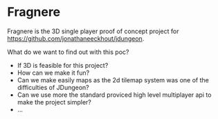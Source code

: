 # Fragnere

Fragnere is the 3D single player proof of concept project for https://github.com/jonathaneeckhout/jdungeon.

What do we want to find out with this poc?
- If 3D is feasible for this project?
- How can we make it fun?
- Can we make easily maps as the 2d tilemap system was one of the difficulties of JDungeon?
- Can we use more the standard proviced high level multiplayer api to make the project simpler?
- ...

